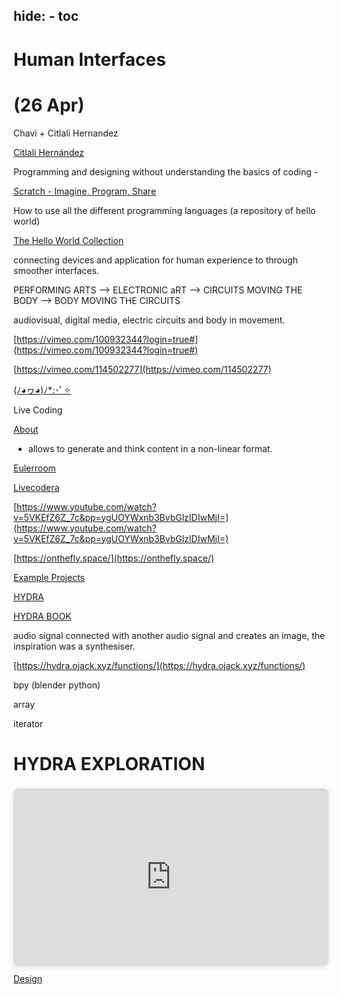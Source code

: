 hide:
    - toc
---

# **Human Interfaces**

# (26 Apr)

Chavi + Citlali Hernandez

[Citlali Hernández](https://turbulente.net/)

Programming and designing without understanding the basics of coding -

[Scratch - Imagine, Program, Share](https://scratch.mit.edu/)

How to use all the different programming languages (a repository of hello world)

[The Hello World Collection](http://helloworldcollection.de/)

connecting devices and application for human experience to through smoother interfaces.

PERFORMING ARTS —> ELECTRONIC aRT —> CIRCUITS MOVING THE BODY —> BODY MOVING THE CIRCUITS

audiovisual, digital media, electric circuits and body in movement.

[https://vimeo.com/100932344?login=true#](https://vimeo.com/100932344?login=true#)

[https://vimeo.com/114502277](https://vimeo.com/114502277)

[(ﾉ◕ヮ◕)ﾉ*:･ﾟ✧](http://www.transceptor.cam/)

Live Coding

[About](https://toplap.org/about/)

- allows to generate and think content in a non-linear format.

[Eulerroom](https://www.youtube.com/c/Eulerroom)

[Livecodera](http://livecodera.glitch.me/)

[https://www.youtube.com/watch?v=5VKEfZ6Z_7c&pp=ygUOYWxnb3BvbGlzIDIwMjI=](https://www.youtube.com/watch?v=5VKEfZ6Z_7c&pp=ygUOYWxnb3BvbGlzIDIwMjI=)

[https://onthefly.space/](https://onthefly.space/)

[Example Projects](http://www.wekinator.org/example-projects/)

[HYDRA](https://hydra.ojack.xyz/?sketch_id=asdrubal_0)

[HYDRA BOOK](https://hydra-book.glitch.me/#/)

audio signal connected with another audio signal and creates an image, the inspiration was a synthesiser.

[https://hydra.ojack.xyz/functions/](https://hydra.ojack.xyz/functions/)

bpy (blender python)

array

iterator

# HYDRA EXPLORATION

<div style="position: relative; width: 100%; height: 0; padding-top: 56.2500%;
 padding-bottom: 0; box-shadow: 0 2px 8px 0 rgba(63,69,81,0.16); margin-top: 1.6em; margin-bottom: 0.9em; overflow: hidden;
 border-radius: 8px; will-change: transform;">
  <iframe loading="lazy" style="position: absolute; width: 100%; height: 100%; top: 0; left: 0; border: none; padding: 0;margin: 0;"
    src="https:&#x2F;&#x2F;www.canva.com&#x2F;design&#x2F;DAFlXH2a9Vk&#x2F;watch?embed" allowfullscreen="allowfullscreen" allow="fullscreen">
  </iframe>
</div>
<a href="https:&#x2F;&#x2F;www.canva.com&#x2F;design&#x2F;DAFlXH2a9Vk&#x2F;watch?utm_content=DAFlXH2a9Vk&amp;utm_campaign=designshare&amp;utm_medium=embeds&amp;utm_source=link" target="_blank" rel="noopener">Design</a>
